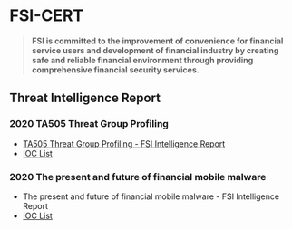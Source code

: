 # FSI-CERT

> <strong>**FSI is committed to the improvement of convenience for financial service users and development of financial industry by creating safe and reliable financial environment through providing comprehensive financial security services.**</strong>



## Threat Intelligence Report



### 2020 TA505 Threat Group Profiling

- [TA505 Threat Group Profiling - FSI Intelligence Report](http://www.fsec.or.kr/user/bbs/fsec/163/344/bbsDataView/1382.do)
- [IOC List](https://pastebin.com/raw/7QGa7cVa)



### 2020 The present and future of financial mobile malware

- The present and future of financial mobile malware - FSI Intelligence Report
- [IOC List](https://pastebin.com/raw/38CdrRHR)



